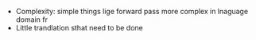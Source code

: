 * Complexity: simple things lige forward pass more complex in lnaguage domain fr
* Little trandlation sthat need to be done
